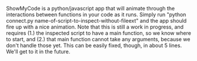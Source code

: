 ShowMyCode is a python/javascript app that will animate through the interactions between functions in your code as it runs. Simply run "python connect.py name-of-script-to-inspect-without-fileext" and the app should fire up with a nice animation. Note that this is still a work in progress, and requires (1.) the inspected script to have a main function, so we know where to start, and (2.) that main function cannot take any arguments, because we don't handle those yet. This can be easily fixed, though, in about 5 lines. We'll get to it in the future.
